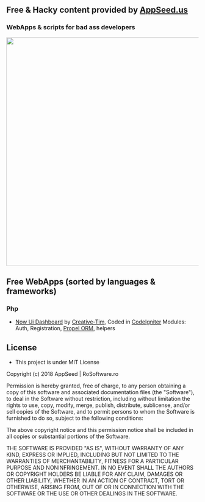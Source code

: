 ## Free & Hacky content provided by [AppSeed.us](https://www.appseed.us/?ref=github) 
### WebApps & scripts for bad ass developers  


<p align="center">
  <img width="800" height="600" src="https://www.appseed.us/static/media/now-ui-dashboard/thumbnail.jpg">
</p>


## Free WebApps (sorted by languages & frameworks)
### Php   

* [Now Ui Dashboard](https://github.com/rosoftdeveloper/appseed/tree/master/apps/now-ui-dashboard) by [Creative-Tim](https://www.creative-tim.com/product/now-ui-dashboard), Coded in [CodeIgniter](https://codeigniter.com/) Modules: Auth, Registration, [Propel ORM](http://propelorm.org), helpers




## License 
* This project is under MIT License



Copyright (c) 2018 AppSeed | RoSoftware.ro

Permission is hereby granted, free of charge, to any person obtaining a copy
of this software and associated documentation files (the "Software"), to deal
in the Software without restriction, including without limitation the rights
to use, copy, modify, merge, publish, distribute, sublicense, and/or sell
copies of the Software, and to permit persons to whom the Software is
furnished to do so, subject to the following conditions:

The above copyright notice and this permission notice shall be included in all
copies or substantial portions of the Software.

THE SOFTWARE IS PROVIDED "AS IS", WITHOUT WARRANTY OF ANY KIND, EXPRESS OR
IMPLIED, INCLUDING BUT NOT LIMITED TO THE WARRANTIES OF MERCHANTABILITY,
FITNESS FOR A PARTICULAR PURPOSE AND NONINFRINGEMENT. IN NO EVENT SHALL THE
AUTHORS OR COPYRIGHT HOLDERS BE LIABLE FOR ANY CLAIM, DAMAGES OR OTHER
LIABILITY, WHETHER IN AN ACTION OF CONTRACT, TORT OR OTHERWISE, ARISING FROM,
OUT OF OR IN CONNECTION WITH THE SOFTWARE OR THE USE OR OTHER DEALINGS IN THE
SOFTWARE.


